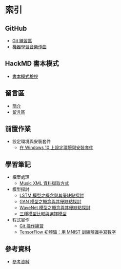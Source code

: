 索引
===

GitHub
---
- [Git 練習區](https://github.com/Jibanyan-FCU/git_practice)
- [機器學習音樂作曲](#)

HackMD 書本模式
---
- [書本模式檢視](https://hackmd.io/@110-fcu-iecs--ai-compose/BJpFJiTuw/%2F9LhHhLa1SF-lUT-bw1ku5g)

留言區
---
- [簡介](https://hackmd.io/9LhHhLa1SF-lUT-bw1ku5g)
- [留言區](https://hackmd.io/h6EoVyFwSJaahOMDIEEytw)

前置作業
---
- 設定環境與安裝套件
    - [在 Windows 10 上設定環境與安裝套件](https://hackmd.io/l5r_ng3iSMmcklem0G3K2g)

學習筆記
---
- 檔案處理
    - [Music XML 資料擷取方式](https://hackmd.io/sY-9HSzvS3K9aeMQTrpG-w)
- 模型探討
    - [LSTM 模型之概念與其優缺點探討](https://hackmd.io/7Mc4fPtOTZCDd0wc5usayg)
    - [GAN 模型之概念與其優缺點探討](https://hackmd.io/lu3ajyk1Syuwarm0jzX9QQ)
    - [WaveNet 模型之概念與其優缺點探討](/7stJ2FGFRpKwStfMzDwy6g)
    - [三種模型比較與選擇模型](https://hackmd.io/vj5K4YPzSqmpIbRUhNvfuQ)
- 程式實作
    - [Git 操作練習](https://hackmd.io/zR-wXKpWQK-NcthA35ro9w)
    - [TensorFlow 初體驗：用 MNIST 訓練辨識手寫數字](https://hackmd.io/Rxre1ndmSymFA2J_ssWfcw)
    

參考資料
---
- [參考資料](https://hackmd.io/46x1ivOjS12HwsiYU6o3oQ)